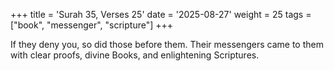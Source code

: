 +++
title = 'Surah 35, Verses 25'
date = '2025-08-27'
weight = 25
tags = ["book", "messenger", "scripture"]
+++

If they deny you, so did those before them. Their messengers came to them with clear proofs, divine Books, and enlightening Scriptures.